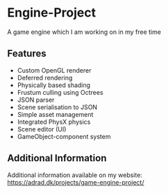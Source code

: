 # Engine-Project
A game engine which I am working on in my free time

## Features
 - Custom OpenGL renderer
 - Deferred rendering
 - Physically based shading
 - Frustum culling using Octrees
 - JSON parser
 - Scene serialisation to JSON
 - Simple asset management
 - Integrated PhysX physics
 - Scene editor (UI)
 - GameObject-component system

## Additional Information
Additional information available on my website: https://adrad.dk/projects/game-engine-project/
